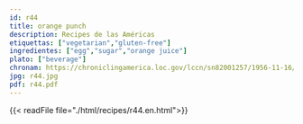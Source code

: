 ```yaml
---
id: r44
title: orange punch
description: Recipes de las Américas
etiquettas: ["vegetarian","gluten-free"]
ingredientes: ["egg","sugar","orange juice"]
plato: ["beverage"]
chronam: https://chroniclingamerica.loc.gov/lccn/sn82001257/1956-11-16/ed-1/seq-5/
jpg: r44.jpg
pdf: r44.pdf
---
```


{{< readFile file="./html/recipes/r44.en.html">}}
